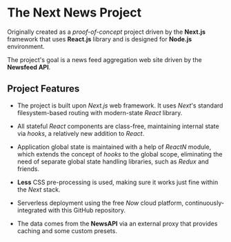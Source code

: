 # The Next News Project

Originally created as a *proof-of-concept* project driven by the **Next.js** framework that uses **React.js** library and is designed for **Node.js** environment.

The project's goal is a news feed aggregation web site driven by the **Newsfeed API**.

## Project Features

- The project is built upon *Next.js* web framework. It uses *Next*'s standard filesystem-based routing with modern-state *React* library.

- All stateful *React* components are class-free, maintaining internal state via *hooks*, a relatively new addition to *React*.

- Application global state is maintained with a help of *ReactN* module, which extends the concept of *hooks* to the global scope, eliminating the need of separate global state handling libraries, such as *Redux* and friends.

- **Less** CSS pre-processing is used, making sure it works just fine within the *Next* stack.

- Serverless deployment using the free *Now* cloud platform, continuously-integrated with this GitHub repository.

- The data comes from the **NewsAPI** via an external proxy that provides caching and some custom presets.